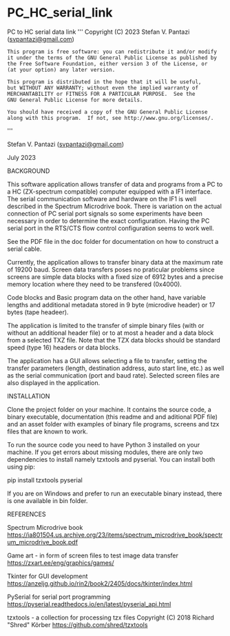 # PC_HC_serial_link
PC to HC serial data link
'''
    Copyright (C) 2023 Stefan V. Pantazi (svpantazi@gmail.com)    
    
    This program is free software: you can redistribute it and/or modify
    it under the terms of the GNU General Public License as published by
    the Free Software Foundation, either version 3 of the License, or
    (at your option) any later version.

    This program is distributed in the hope that it will be useful,
    but WITHOUT ANY WARRANTY; without even the implied warranty of
    MERCHANTABILITY or FITNESS FOR A PARTICULAR PURPOSE.  See the
    GNU General Public License for more details.

    You should have received a copy of the GNU General Public License
    along with this program.  If not, see http://www.gnu.org/licenses/.
'''

Stefan V. Pantazi (svpantazi@gmail.com)

July 2023

BACKGROUND

This software application allows transfer of data and programs from a PC to a HC (ZX-spectrum compatible) computer equipped with a IF1 interface.
The serial communication software and hardware on the IF1 is well described in the Spectrum Microdrive book. There is variation on the actual connection of PC serial port signals
so some experiments have been necessary in order to determine the exact configuration. Having the PC serial port in the RTS/CTS flow control configuration seems to work well.

See the PDF file in the doc folder for documentation on how to construct a serial cable.
 
Currently, the application allows to transfer binary data at the maximum rate of 19200 baud. Screen data transfers poses no praticular problems since screens are simple data blocks
with a fixed size of 6912 bytes and a precise memory location where they need to be transfered (0x4000).

Code blocks and Basic program data on the other hand, have variable lengths and additional metadata stored in 9 byte (microdive header) or 17 bytes (tape headeer).

The application is limited to the transfer of simple binary files (with or without an additional header file) or to at most a header and a data block from a selected TXZ file. Note that the TZX data blocks should be standard speed (type 16) headers or data blocks.

The application has a GUI allows selecting a file to transfer, setting the transfer parameters (length, destination address, auto start line, etc.) as well as the serial communication (port and baud rate). Selected screen files are also displayed in the application.

INSTALLATION

Clone the project folder on your machine. It contains the source code, a binary executable, documentation (this readme and and aditional PDF file) and an asset folder with examples of binary file programs, screens and tzx files that are known to work.

To run the source code you need to have Python 3 installed on your machine. If you get errors about missing modules, there are only two dependencies to install namely tzxtools and pyserial. You can install both using pip: 

pip install tzxtools pyserial

If you are on Windows and prefer to run an executable binary instead, there is one available in bin folder.


REFERENCES

Spectrum Microdrive book
    https://ia801504.us.archive.org/23/items/spectrum_microdrive_book/spectrum_microdrive_book.pdf

Game art - in form of screen files to test image data transfer
    https://zxart.ee/eng/graphics/games/

Tkinter for GUI development
    https://anzeljg.github.io/rin2/book2/2405/docs/tkinter/index.html

PySerial for serial port programming
    https://pyserial.readthedocs.io/en/latest/pyserial_api.html

tzxtools - a collection for processing tzx files
    Copyright (C) 2018 Richard "Shred" Körber
    https://github.com/shred/tzxtools    
